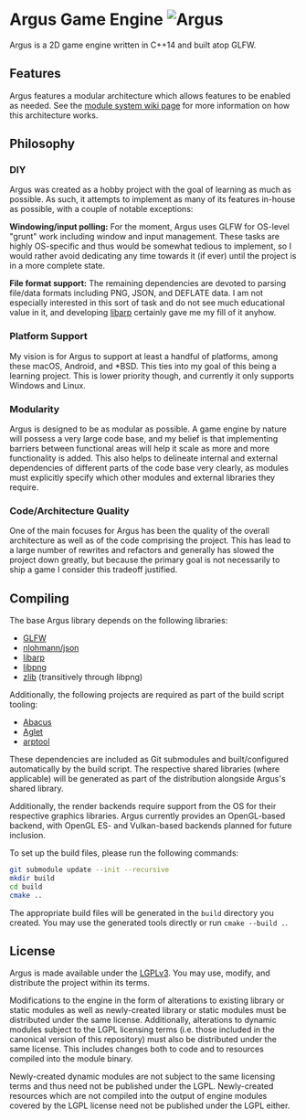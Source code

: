 # Argus Game Engine ![Argus](https://github.com/caseif/Argus/workflows/Argus/badge.svg)

Argus is a 2D game engine written in C++14 and built atop GLFW.

## Features

Argus features a modular architecture which allows features to be enabled as needed. See the
[module system wiki page](https://github.com/caseif/Argus/wiki/Module-System) for more information on how this
architecture works.

## Philosophy

### DIY

Argus was created as a hobby project with the goal of learning as much as possible. As such, it attempts to implement
as many of its features in-house as possible, with a couple of notable exceptions:

**Windowing/input polling:** For the moment, Argus uses GLFW for OS-level "grunt" work including window and input
management. These tasks are highly OS-specific and thus would be somewhat tedious to implement, so I would rather
avoid dedicating any time towards it (if ever) until the project is in a more complete state.

**File format support:** The remaining dependencies are devoted to parsing file/data formats including PNG, JSON, and
DEFLATE data. I am not especially interested in this sort of task and do not see much educational value in it, and
developing [libarp](https://github.com/caseif/libarp) certainly gave me my fill of it anyhow.

### Platform Support

My vision is for Argus to support at least a handful of platforms, among these macOS, Android, and *BSD. This ties into
my goal of this being a learning project. This is lower priority though, and currently it only supports Windows and
Linux.

### Modularity

Argus is designed to be as modular as possible. A game engine by nature will possess a very large code base, and my
belief is that implementing barriers between functional areas will help it scale as more and more functionality is
added. This also helps to delineate internal and external dependencies of different parts of the code base very clearly,
as modules must explicitly specify which other modules and external libraries they require.

### Code/Architecture Quality

One of the main focuses for Argus has been the quality of the overall architecture as well as of the code comprising the
project. This has lead to a large number of rewrites and refactors and generally has slowed the project down greatly,
but because the primary goal is not necessarily to ship a game I consider this tradeoff justified.

## Compiling

The base Argus library depends on the following libraries:

- [GLFW](https://github.com/glfw/glfw/)
- [nlohmann/json](https://github.com/nlohmann/json)
- [libarp](https://github.com/caseif/libarp/)
- [libpng](https://github.com/glennrp/libpng)
- [zlib](https://github.com/madler/zlib) (transitively through libpng)

Additionally, the following projects are required as part of the build script tooling:

- [Abacus](https://github.com/caseif/Abacus)
- [Aglet](https://github.com/caseif/Aglet)
- [arptool](https://github.com/caseif/arptool)

These dependencies are included as Git submodules and built/configured automatically by the build script. The
respective shared libraries (where applicable) will be generated as part of the distribution alongside Argus's shared
library.

Additionally, the render backends require support from the OS for their respective graphics libraries. Argus currently
provides an OpenGL-based backend, with OpenGL ES- and Vulkan-based backends planned for future inclusion.

To set up the build files, please run the following commands:

```bash
git submodule update --init --recursive
mkdir build
cd build
cmake ..
```

The appropriate build files will be generated in the `build` directory you created. You may use the generated tools
directly or run `cmake --build .`.

## License

Argus is made available under the [LGPLv3](https://opensource.org/licenses/LGPL-3.0). You may use, modify, and
distribute the project within its terms.

Modifications to the engine in the form of alterations to existing library or static modules as well as newly-created
library or static modules must be distributed under the same license. Additionally, alterations to dynamic modules
subject to the LGPL licensing terms (i.e. those included in the canonical version of this repository) must also be
distributed under the same license. This includes changes both to code and to resources compiled into the module binary.

Newly-created dynamic modules are not subject to the same licensing terms and thus need not be published under the LGPL.
Newly-created resources which are not compiled into the output of engine modules covered by the LGPL license need not be
published under the LGPL either.
